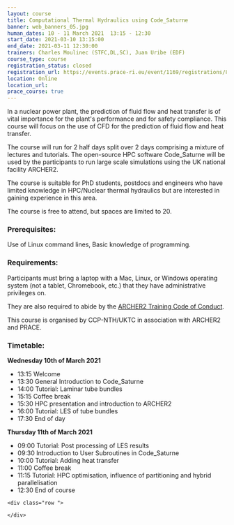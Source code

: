 ```yaml
---
layout: course
title: Computational Thermal Hydraulics using Code_Saturne
banner: web_banners_05.jpg 
human_dates: 10 - 11 March 2021  13:15 - 12:30
start_date: 2021-03-10 13:15:00
end_date: 2021-03-11 12:30:00
trainers: Charles Moulinec (STFC,DL,SC), Juan Uribe (EDF)
course_type: course
registration_status: closed
registration_url: https://events.prace-ri.eu/event/1169/registrations/847/
location: Online
location_url:
prace_course: true
---
```



In a nuclear power plant, the prediction of fluid flow and heat transfer is of vital importance for the plant's performance and for safety compliance. This course will focus on the use of CFD for the prediction of fluid flow and heat transfer.

The course will run for 2 half days split over 2 days comprising a mixture of lectures and tutorials. The open-source HPC software Code_Saturne will be used by the participants to run large scale simulations using the UK national facility ARCHER2.

The course is suitable for PhD students, postdocs and engineers who have limited knowledge in HPC/Nuclear thermal hydraulics but are interested in gaining experience in this area.

The course is free to attend, but spaces are limited to 20.

### Prerequisites:
Use of Linux command lines, Basic knowledge of programming.

### Requirements:

Participants must bring a laptop with a Mac, Linux, or Windows operating system (not a tablet, Chromebook, etc.) that they have administrative privileges on.

They are also required to abide by the [ARCHER2 Training Code of Conduct](../../code-of-conduct/). 


This course is organised by CCP-NTH/UKTC in association with ARCHER2 and PRACE.

### Timetable:

**Wednesday 10th of March 2021**
- 13:15 Welcome
- 13:30 General Introduction to Code_Saturne
- 14:00 Tutorial: Laminar tube bundles
- 15:15 Coffee break
- 15:30 HPC presentation and introduction to ARCHER2
- 16:00 Tutorial: LES of tube bundles
- 17:30 End of day

**Thursday 11th of March 2021**
- 09:00 Tutorial: Post processing of LES results
- 09:30 Introduction to User Subroutines in Code_Saturne
- 10:00 Tutorial: Adding heat transfer
- 11:00 Coffee break
- 11:15 Tutorial: HPC optimisation, influence of partitioning and hybrid parallelisation
- 12:30 End of course





<section id="service">

<!-- 

<h2><a name="materials">Course materials</a></h2>
 -->


    <div class="row ">	

<!-- 		
      <div class="col-xs-6 col-sm-4">
        <a class="ar2_linkbox ar2_linkbox-green" 
          href="   ">
          <strong>Course materials</strong>         
        </a>
      </div>
 -->

<!--  
      <div class="col-xs-6 col-sm-4">
        <a class="ar2_linkbox ar2_linkbox-teal" 
          href="https://pad.archer2.ac.uk/p/210310-code-saturne">
          <strong>Course Chat</strong>       
        </a>
      </div>
		
 -->
 	</div>
		
		
					


<!-- 		
<h2><a name="videos">Videos</a></h2>

<h3>Session 1</h3>

<div>
	<iframe title="Video" width="560" height="315" src="https://www.youtube.com/embed/xxxxxxxxxxx" frameborder="0" allow="accelerometer; autoplay; encrypted-media; gyroscope; picture-in-picture" allowfullscreen></iframe>
</div>

 -->





<!-- 
<h2><a name="feedback">Feedback</a></h2>


    <div class="row ">	

      <div class="col-xs-6 col-sm-4">
        <a class="ar2_linkbox ar2_linkbox-teal" 

           
		   href="https://events.prace-ri.eu/event/1169/surveys/761/"

		>
          <strong>Feedback</strong><br/>
          Please let us know what was great about this course and anything we can improve
        </a>
      </div>
    </div>
		
 -->		

 
</section>


